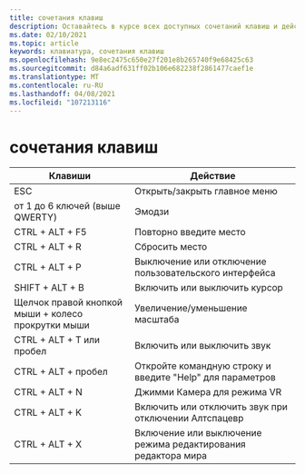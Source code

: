 ```yaml
---
title: сочетания клавиш
description: Оставайтесь в курсе всех доступных сочетаний клавиш и действий, поддерживаемых приложением Алтспацевр.
ms.date: 02/10/2021
ms.topic: article
keywords: клавиатура, сочетания клавиш
ms.openlocfilehash: 9e8ec2475c650e27f201e8b265740f9e68425c63
ms.sourcegitcommit: d84a6adf631ff02b106e682238f2861477caef1e
ms.translationtype: MT
ms.contentlocale: ru-RU
ms.lasthandoff: 04/08/2021
ms.locfileid: "107213116"
---
```

# <a name="keyboard-shortcuts"></a>сочетания клавиш

| Клавиши | Действие |
|---|---|
| ESC | Открыть/закрыть главное меню |
| от 1 до 6 ключей (выше QWERTY) | Эмодзи |
| CTRL + ALT + F5 | Повторно введите место |
| CTRL + ALT + R | Сбросить место |
| CTRL + ALT + P | Выключение или отключение пользовательского интерфейса |
| SHIFT + ALT + B | Включить или выключить курсор |
| Щелчок правой кнопкой мыши + колесо прокрутки мыши | Увеличение/уменьшение масштаба |
| CTRL + ALT + T или пробел | Включить или выключить звук |
| CTRL + ALT + пробел | Откройте командную строку и введите "Help" для параметров |
| CTRL + ALT + N | Джимми Камера для режима VR |
| CTRL + ALT + K | Включить или отключить звук при отключении Алтспацевр |
| CTRL + ALT + X | Включение или выключение режима редактирования редактора мира |